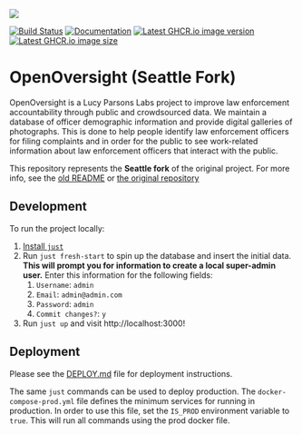 ![](docs/img/lpl-logo.png)

[![Build Status](https://github.com/OrcaCollective/OpenOversight/actions/workflows/publish.yml/badge.svg)](https://github.com/OrcaCollective/OpenOversight/actions/workflows/publish.yml)
[![Documentation](https://img.shields.io/badge/docs-main-yellow)](https://orcacollective.github.io/OpenOversight/)
[![Latest GHCR.io image version](https://ghcr-badge.herokuapp.com/orcacollective/openoversight/latest_tag?color=%230078D4)](https://ghcr.io/orcacollective/openoversight)
[![Latest GHCR.io image size](https://ghcr-badge.herokuapp.com/orcacollective/openoversight/size?color=%230078D4)](https://ghcr.io/orcacollective/openoversight)

# OpenOversight (Seattle Fork)

OpenOversight is a Lucy Parsons Labs project to improve law enforcement accountability through public and crowdsourced data. We maintain a database of officer demographic information and provide digital galleries of photographs. This is done to help people identify law enforcement officers for filing complaints and in order for the public to see work-related information about law enforcement officers that interact with the public.

This repository represents the **Seattle fork** of the original project. For more info, see the [old README](README_OLD.md) or [the original repository](https://github.com/lucyparsons/OpenOversight/)

## Development

To run the project locally:
1. [Install `just`](https://github.com/casey/just)
2. Run `just fresh-start` to spin up the database and insert the initial data. **This will prompt you for information to create a local super-admin user.** Enter this information for the following fields:
   1. `Username`: `admin`
   2. `Email`: `admin@admin.com`
   3. `Password`: `admin`
   4. `Commit changes?`: `y`
3. Run `just up` and visit http://localhost:3000!


## Deployment

Please see the [DEPLOY.md](/DEPLOY.md) file for deployment instructions.

The same `just` commands can be used to deploy production.
The `docker-compose-prod.yml` file defines the minimum services for running in production.
In order to use this file, set the `IS_PROD` environment variable to `true`.
This will run all commands using the prod docker file.
